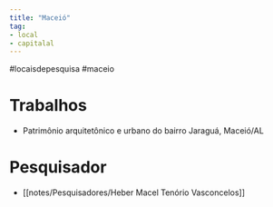 ```yaml
---
title: "Maceió"
tag:
- local
- capitalal
---
```


#locaisdepesquisa #maceio

# Trabalhos
- Patrimônio arquitetônico e urbano do bairro Jaraguá, Maceió/AL

# Pesquisador
- [[notes/Pesquisadores/Heber Macel Tenório Vasconcelos]]
